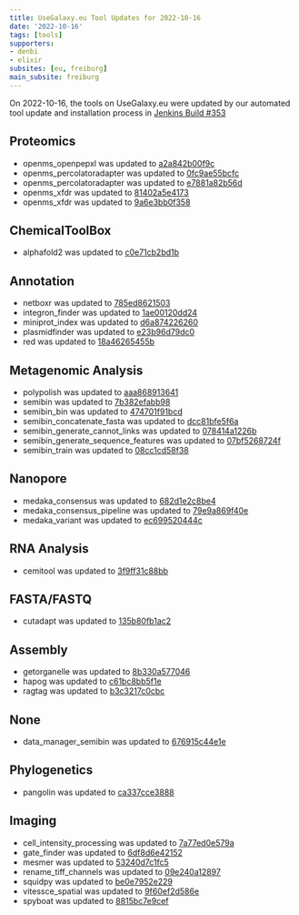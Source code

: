 ```yaml
---
title: UseGalaxy.eu Tool Updates for 2022-10-16
date: '2022-10-16'
tags: [tools]
supporters:
- denbi
- elixir
subsites: [eu, freiburg]
main_subsite: freiburg
---
```


On 2022-10-16, the tools on UseGalaxy.eu were updated by our automated tool update and installation process in [Jenkins Build #353](https://build.galaxyproject.eu/job/usegalaxy-eu/job/install-tools/#353/)


## Proteomics

- openms_openpepxl was updated to [a2a842b00f9c](https://toolshed.g2.bx.psu.edu/view/galaxyp/openms_openpepxl/a2a842b00f9c)
- openms_percolatoradapter was updated to [0fc9ae55bcfc](https://toolshed.g2.bx.psu.edu/view/galaxyp/openms_percolatoradapter/0fc9ae55bcfc)
- openms_percolatoradapter was updated to [e7881a82b56d](https://toolshed.g2.bx.psu.edu/view/galaxyp/openms_percolatoradapter/e7881a82b56d)
- openms_xfdr was updated to [81402a5e4173](https://toolshed.g2.bx.psu.edu/view/galaxyp/openms_xfdr/81402a5e4173)
- openms_xfdr was updated to [9a6e3bb0f358](https://toolshed.g2.bx.psu.edu/view/galaxyp/openms_xfdr/9a6e3bb0f358)

## ChemicalToolBox

- alphafold2 was updated to [c0e71cb2bd1b](https://toolshed.g2.bx.psu.edu/view/galaxy-australia/alphafold2/c0e71cb2bd1b)

## Annotation

- netboxr was updated to [785ed8621503](https://toolshed.g2.bx.psu.edu/view/bgruening/netboxr/785ed8621503)
- integron_finder was updated to [1ae00120dd24](https://toolshed.g2.bx.psu.edu/view/iuc/integron_finder/1ae00120dd24)
- miniprot_index was updated to [d6a874226260](https://toolshed.g2.bx.psu.edu/view/iuc/miniprot_index/d6a874226260)
- plasmidfinder was updated to [e23b96d79dc0](https://toolshed.g2.bx.psu.edu/view/iuc/plasmidfinder/e23b96d79dc0)
- red was updated to [18a46265455b](https://toolshed.g2.bx.psu.edu/view/iuc/red/18a46265455b)

## Metagenomic Analysis

- polypolish was updated to [aaa868913641](https://toolshed.g2.bx.psu.edu/view/iuc/polypolish/aaa868913641)
- semibin was updated to [7b382efabb98](https://toolshed.g2.bx.psu.edu/view/iuc/semibin/7b382efabb98)
- semibin_bin was updated to [474701f91bcd](https://toolshed.g2.bx.psu.edu/view/iuc/semibin_bin/474701f91bcd)
- semibin_concatenate_fasta was updated to [dcc81bfe5f6a](https://toolshed.g2.bx.psu.edu/view/iuc/semibin_concatenate_fasta/dcc81bfe5f6a)
- semibin_generate_cannot_links was updated to [078414a1226b](https://toolshed.g2.bx.psu.edu/view/iuc/semibin_generate_cannot_links/078414a1226b)
- semibin_generate_sequence_features was updated to [07bf5268724f](https://toolshed.g2.bx.psu.edu/view/iuc/semibin_generate_sequence_features/07bf5268724f)
- semibin_train was updated to [08cc1cd58f38](https://toolshed.g2.bx.psu.edu/view/iuc/semibin_train/08cc1cd58f38)

## Nanopore

- medaka_consensus was updated to [682d1e2c8be4](https://toolshed.g2.bx.psu.edu/view/iuc/medaka_consensus/682d1e2c8be4)
- medaka_consensus_pipeline was updated to [79e9a869f40e](https://toolshed.g2.bx.psu.edu/view/iuc/medaka_consensus_pipeline/79e9a869f40e)
- medaka_variant was updated to [ec699520444c](https://toolshed.g2.bx.psu.edu/view/iuc/medaka_variant/ec699520444c)

## RNA Analysis

- cemitool was updated to [3f9ff31c88bb](https://toolshed.g2.bx.psu.edu/view/iuc/cemitool/3f9ff31c88bb)

## FASTA/FASTQ

- cutadapt was updated to [135b80fb1ac2](https://toolshed.g2.bx.psu.edu/view/lparsons/cutadapt/135b80fb1ac2)

## Assembly

- getorganelle was updated to [8b330a577046](https://toolshed.g2.bx.psu.edu/view/iuc/getorganelle/8b330a577046)
- hapog was updated to [c61bc8bb5f1e](https://toolshed.g2.bx.psu.edu/view/iuc/hapog/c61bc8bb5f1e)
- ragtag was updated to [b3c3217c0cbc](https://toolshed.g2.bx.psu.edu/view/iuc/ragtag/b3c3217c0cbc)

## None

- data_manager_semibin was updated to [676915c44e1e](https://toolshed.g2.bx.psu.edu/view/iuc/data_manager_semibin/676915c44e1e)

## Phylogenetics

- pangolin was updated to [ca337cce3888](https://toolshed.g2.bx.psu.edu/view/iuc/pangolin/ca337cce3888)

## Imaging

- cell_intensity_processing was updated to [7a77ed0e579a](https://toolshed.g2.bx.psu.edu/view/goeckslab/cell_intensity_processing/7a77ed0e579a)
- gate_finder was updated to [6df8d6e42152](https://toolshed.g2.bx.psu.edu/view/goeckslab/gate_finder/6df8d6e42152)
- mesmer was updated to [53240d7c1fc5](https://toolshed.g2.bx.psu.edu/view/goeckslab/mesmer/53240d7c1fc5)
- rename_tiff_channels was updated to [09e240a12897](https://toolshed.g2.bx.psu.edu/view/goeckslab/rename_tiff_channels/09e240a12897)
- squidpy was updated to [be0e7952e229](https://toolshed.g2.bx.psu.edu/view/goeckslab/squidpy/be0e7952e229)
- vitessce_spatial was updated to [9f60ef2d586e](https://toolshed.g2.bx.psu.edu/view/goeckslab/vitessce_spatial/9f60ef2d586e)
- spyboat was updated to [8815bc7e9cef](https://toolshed.g2.bx.psu.edu/view/iuc/spyboat/8815bc7e9cef)


